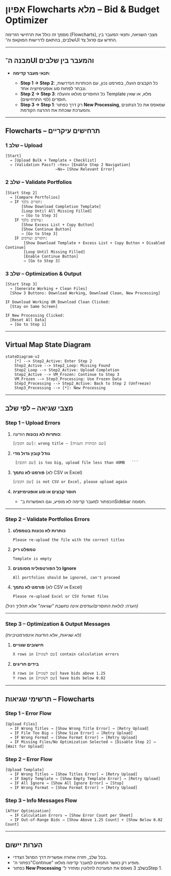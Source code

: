 # אפיון Flowcharts מלא – Bid & Budget Optimizer

מסמך זה כולל את תרחישי הזרימה (Flowcharts), מצבי השגיאה, ותנאי המעבר בין שלבים, בהתאם לדרישות המוקאפ וה־UI החדש עם סרגל צד.

---

## מבנה ה־UI והמעבר בין שלבים

* **תנאי מעבר קדימה**:

  * **Step 1 → Step 2**: כל הקבצים הועלו, בפורמט נכון, עם הכותרות הנדרשות, ונבחר לפחות סוג אופטימיזציה אחד.
  * **Step 2 → Step 3**: כל החוסרים מולאו והועלה Template מלא, או שאין חוסרים (לפי התרחישים).
  * **Step 3 → Step 1**: רק דרך כפתור **New Processing**, שמאפס את כל הנתונים והמערכת שוכחת את ההרצה הקודמת.

---

## Flowcharts – תרחישים עיקריים

### שלב 1 – Upload

```
[Start]
  → [Upload Bulk + Template + Checklist]
  → (Validation Pass?) —Yes→ [Enable Step 2 Navigation]
                      —No→ [Show Relevant Error]
```

### שלב 2 – Validate Portfolios

```
[Start Step 2]
  → [Compare Portfolios]
  → IF חסרים בלבד:
       [Show Download Completion Template]
       [Loop Until All Missing Filled]
       → [Go to Step 3]
    IF עודפים בלבד:
       [Show Excess List + Copy Button]
       [Show Continue Button]
       → [Go to Step 3]
    IF חוסרים ועודפים:
        [Show Download Template + Excess List + Copy Button + Disabled Continue]
        [Loop Until Missing Filled]
        [Enable Continue Button]
        → [Go to Step 3]
```

### שלב 3 – Optimization & Output

```
[Start Step 3]
  → [Generate Working + Clean Files]
  [Show 3 Buttons: Download Working, Download Clean, New Processing]

IF Download Working OR Download Clean Clicked:
  [Stay on Same Screen]

IF New Processing Clicked:
  [Reset All Data]
  → [Go to Step 1]
```

---

## Virtual Map State Diagram

```mermaid
stateDiagram-v2
    [*] --> Step2_Active: Enter Step 2
    Step2_Active --> Step2_Loop: Missing Found
    Step2_Loop --> Step2_Active: Upload Completion
    Step2_Active --> VM_Frozen: Continue to Step 3
    VM_Frozen --> Step3_Processing: Use Frozen Data
    Step3_Processing --> Step2_Active: Back to Step 2 (Unfreeze)
    Step3_Processing --> [*]: New Processing
```

---

## מצבי שגיאה – לפי שלב

### Step 1 – Upload Errors

1. **כותרות לא נכונות**
   הודעה:

   ```
   [שם הקובץ]: wrong title – [שם הכותרת השגויה]
   ```
2. **גודל קובץ גדול מדי**

   ```
    [שם הקובץ] is too big, upload file less than 40MB   ```
3. **פורמט לא נתמך** (לא CSV או Excel)

   ```
   [שם הקובץ] is not CSV or Excel, please upload again
   ```
4. **חוסר קבצים או סוג אופטימיזציה**

   * הכפתור למעבר קדימה לא מופיע, וגם האפשרות ב־Sidebar חסומה.

---

### Step 2 – Validate Portfolios Errors

1. **כותרות לא נכונות בטמפלט**

   ```
   Please re-upload the file with the correct titles
   ```
2. **טמפלט ריק**

   ```
   Template is empty
   ```
3. **כל הפורטפוליוז מסומנים Ignore**

   ```
   All portfolios should be ignored, can't proceed
   ```
4. **פורמט לא נתמך** (לא CSV או Excel)

   ```
   Please re-upload Excel or CSV format files
   ```

*(הערה: לולאת החוסרים/עודפים אינה נחשבת "שגיאה" אלא תהליך רגיל)*

---

### Step 3 – Optimization & Output Messages

*(לא שגיאות, אלא הודעות אינפורמטיביות)*

1. **חישובים שגויים**

   ```
   X rows in [שם לשונית] contain calculation errors
   ```
2. **בידים חריגים**

   ```
   X rows in [שם לשונית] have bids above 1.25
   Y rows in [שם לשונית] have bids below 0.02
   ```

---

## תרשימי שגיאות – Flowcharts

### Step 1 – Error Flow

```
[Upload Files]
  → IF Wrong Titles → [Show Wrong Title Error] → [Retry Upload]
  → IF File Too Big → [Show Size Error] → [Retry Upload]
  → IF Wrong Format → [Show Format Error] → [Retry Upload]
  → IF Missing Files/No Optimization Selected → [Disable Step 2] → [Wait for Upload]
```

### Step 2 – Error Flow

```
[Upload Template]
  → IF Wrong Titles → [Show Titles Error] → [Retry Upload]
  → IF Empty Template → [Show Empty Template Error] → [Retry Upload]
  → IF All Ignore → [Show All Ignore Error] → [Stop]
  → IF Wrong Format → [Show Format Error] → [Retry Upload]
```

### Step 3 – Info Messages Flow

```
[After Optimization]
  → IF Calculation Errors → [Show Error Count per Sheet]
  → IF Out-of-Range Bids → [Show Above 1.25 Count] + [Show Below 0.02 Count]
```

---

## הערות יישום

* בכל שלב, חזרה אחורה אפשרית דרך הסרגל הצדדי.
* כפתור ה־"Continue" מופיע רק כאשר התנאים למעבר קדימה מולאו.
* כפתור **New Processing** בשלב 3 מאפס את המערכת לחלוטין ומחזיר ל־Step 1.